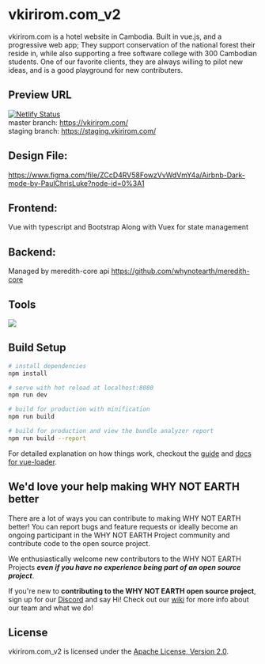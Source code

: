 # vkirirom.com_v2
vkirirom.com is a hotel website in Cambodia. Built in vue.js, and a progressive web app; They support conservation of the national forest their reside in, while also supporting a free software college with 300 Cambodian students. One of our favorite clients, they are always willing to pilot new ideas, and is a good playground for new contributers.

## Preview URL

[![Netlify Status](https://api.netlify.com/api/v1/badges/517904aa-4d58-4733-b22d-8e29166000cb/deploy-status)](https://app.netlify.com/sites/cranky-nightingale-3731fc/deploys)  
master branch: https://vkirirom.com/  
staging branch: https://staging.vkirirom.com/

## Design File:

https://www.figma.com/file/ZCcD4RV58FowzVvWdVmY4a/Airbnb-Dark-mode-by-PaulChrisLuke?node-id=0%3A1

## Frontend:
Vue with typescript and Bootstrap
Along with Vuex for state management

## Backend:
Managed by meredith-core api https://github.com/whynotearth/meredith-core

## Tools

[<img src="https://raw.githubusercontent.com/whynotearth/shinta-mani-wild/master/src/assets/img/browserstack-logo.png">](https://browserstack.com)


## Build Setup

``` bash
# install dependencies
npm install

# serve with hot reload at localhost:8080
npm run dev

# build for production with minification
npm run build

# build for production and view the bundle analyzer report
npm run build --report
```

For detailed explanation on how things work, checkout the [guide](http://vuejs-templates.github.io/webpack/) and [docs for vue-loader](http://vuejs.github.io/vue-loader).

## We'd love your help making WHY NOT EARTH better

There are a lot of ways you can contribute to making WHY NOT EARTH better! You can report bugs and feature requests or ideally become an ongoing participant in the WHY NOT EARTH Project community and contribute code to the open source project.

We enthusiastically welcome new contributors to the WHY NOT EARTH Projects **_even if you have no experience being part of an open source project_**.  

If you're new to **contributing to the WHY NOT EARTH open source project**, sign up for our [Discord](https://discord.gg/EBpyFM3) and say Hi! Check out our [wiki](https://github.com/whynotearth/whynot.earth/wiki) for more info about our team and what we do!

## License

vkirirom.com_v2 is licensed under the [Apache License, Version 2.0](LICENSE).

